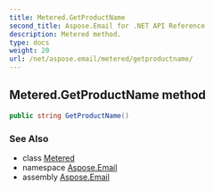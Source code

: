 ```yaml
---
title: Metered.GetProductName
second_title: Aspose.Email for .NET API Reference
description: Metered method. 
type: docs
weight: 20
url: /net/aspose.email/metered/getproductname/
---
```

## Metered.GetProductName method

```csharp
public string GetProductName()
```

### See Also

* class [Metered](../)
* namespace [Aspose.Email](../../metered/)
* assembly [Aspose.Email](../../../)


